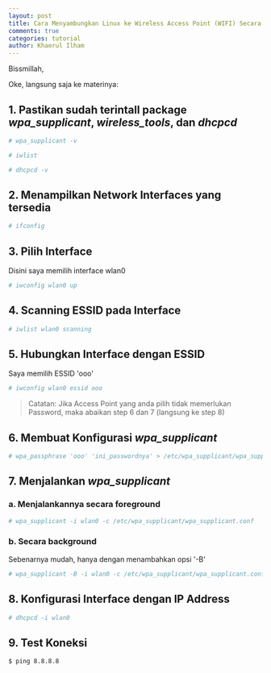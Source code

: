 ```yaml
---
layout: post
title: Cara Menyambungkan Linux ke Wireless Access Point (WIFI) Secara Manual
comments: true
categories: tutorial
author: Khaerul Ilham
---
```


Bissmillah,

Oke, langsung saja ke materinya:
## 1. Pastikan sudah terintall package _wpa_supplicant_, _wireless_tools_, dan _dhcpcd_
```bash
# wpa_supplicant -v
```
```bash
# iwlist
```
```bash
# dhcpcd -v
```
## 2. Menampilkan Network Interfaces yang tersedia
```bash
# ifconfig
```
## 3. Pilih Interface
Disini saya memilih interface wlan0
```bash
# iwconfig wlan0 up
```
## 4. Scanning ESSID pada Interface
```bash
# iwlist wlan0 scanning
```
## 5. Hubungkan Interface dengan ESSID
Saya memilih ESSID 'ooo'
```bash
# iwconfig wlan0 essid ooo
```
>Catatan: Jika Access Point yang anda pilih tidak memerlukan Password, maka abaikan step 6 dan 7 (langsung ke step 8)
## 6. Membuat Konfigurasi _wpa_supplicant_
```bash
# wpa_passphrase 'ooo' 'ini_passwordnya' > /etc/wpa_supplicant/wpa_supplicant.conf'
```
## 7. Menjalankan _wpa_supplicant_
### a. Menjalankannya secara foreground
  ```bash
  # wpa_supplicant -i wlan0 -c /etc/wpa_supplicant/wpa_supplicant.conf
  ```
### b. Secara background
Sebenarnya mudah, hanya dengan menambahkan opsi '-B'
  ```bash
  # wpa_supplicant -B -i wlan0 -c /etc/wpa_supplicant/wpa_supplicant.conf
  ```
## 8. Konfigurasi Interface dengan IP Address
```bash
# dhcpcd -i wlan0
```
## 9. Test Koneksi
```bash
$ ping 8.8.8.8
```

